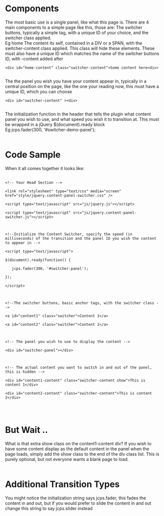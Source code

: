 # Components #
The most basic use is a single panel, like what this page is. There are 4 main components to a simple page like this, those are:
The switcher buttons, typically a simple <a> tag, with a unique ID of your choice, and the switcher class applied.<br>
Eg <a>home<a>
The content its self, contained in a DIV or a SPAN, with the switcher-content class applied. This class will hide these elements. These must also have a unique ID which matches the name of the switcher buttons ID, with -content added after<br>
<pre><code>&lt;div id="home-content" class="switcher-content"&gt;Some content here&lt;div&gt;<br>
</code></pre>
The the panel you wish you have your content appear in, typically in a central position on the page, like the one your reading now, this must have a unique ID, which you can choose<br>
<pre><code>&lt;div id="switcher-content" &gt;&lt;div&gt;<br>
</code></pre>

The initialization function in the header that tells the plugin what content panel you wish to use, and what speed you wish it to transition at. This must be wrapped in a jQuery $(document).ready block<br>
Eg jcps.fader(300, '#switcher-demo-panel');<br>
<br>
<h1>Code Sample</h1>
When it all comes together it looks like:<br>
<br>
<pre><code>&lt;!-- Your Head Section --&gt;<br>
&lt;link rel="stylesheet" type="text/css" media="screen" href="style/jquery.content-panel-switcher.css" /&gt; <br>
&lt;script type="text/javascript" src="js/jquery.js"&gt;&lt;/script&gt;<br>
&lt;script type="text/javascript" src="js/jquery.content-panel-switcher.js"&gt;&lt;/script&gt; <br>
<br>
&lt;!--Initialize the Content Switcher, specify the speed (in milliseconds) of the transition and the panel ID you wish the content to appear in --&gt;<br>
&lt;script type="text/javascript"&gt;<br>
$(document).ready(function() {<br>
   jcps.fader(300, '#switcher-panel');<br>
});<br>
&lt;/script&gt; <br>
<br>
&lt;!--The switcher buttons, basic anchor tags, with the switcher class --&gt;<br>
&lt;a id="content1" class="switcher"&gt;Content 1&lt;/a&gt; <br>
&lt;a id="content2" class="switcher"&gt;Content 2&lt;/a&gt;<br>
<br>
&lt;!-- The panel you wish to use to display the content --&gt;<br>
&lt;div id="switcher-panel"&gt;&lt;/div&gt;<br>
<br>
&lt;!-- The actual content you want to switch in and out of the panel, this is hidden --&gt;<br>
&lt;div id="content1-content" class="switcher-content show"&gt;This is content 1&lt;/div&gt;<br>
&lt;div id="content2-content" class="switcher-content"&gt;This is content 2&lt;/div&gt;<br>
<br>
</code></pre>

<h1>But Wait ..</h1>
What is that extra show class on the content1-content div? If you wish to have some content display as the default content in the panel when the page loads, simply add the show class to the end of the div class list. This is purely optional, but not everyone wants a blank page to load.<br>
<br>
<h1>Additional Transition Types</h1>
You might notice the initialization string says jcps.fader, this fades the content in and out, but if you would prefer to slide the content in and out change this string to say jcps.slider instead